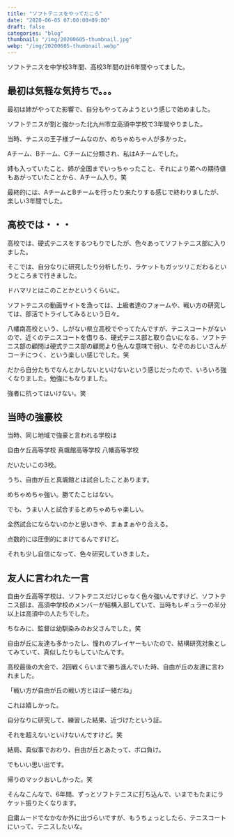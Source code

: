 ```yaml
---
title: "ソフトテニスをやってたころ"
date: "2020-06-05 07:00:00+09:00"
draft: false
categories: "blog"
thumbnail: "/img/20200605-thumbnail.jpg"
webp: "/img/20200605-thumbnail.webp"
---
```


ソフトテニスを中学校3年間、高校3年間の計6年間やってました。

## 最初は気軽な気持ちで。。。

最初は姉がやってた影響で、自分もやってみようという感じで始めました。

ソフトテニスが割と強かった北九州市立高須中学校で3年間やりました。

当時、テニスの王子様ブームなのか、めちゃめちゃ人が多かった。

Aチーム、Bチーム、Cチームに分類され、私はAチームでした。

姉も入っていたこと、姉が全国までいっちゃったこと、それにより弟への期待値もあがっていたことから、Aチーム入り。笑

最終的には、AチームとBチームを行ったり来たりする感じで終わりましたが、楽しい3年間でした。

## 高校では・・・

高校では、硬式テニスをするつもりでしたが、色々あってソフトテニス部に入りました。

そこでは、自分なりに研究したり分析したり、ラケットもガッツリこだわるというところまで行きました。

ドハマリとはこのことかというくらいに。

ソフトテニスの動画サイトを漁っては、上級者達のフォームや、戦い方の研究しては、部活でトライしてみるという日々。

八幡南高校という、しがない県立高校でやってたんですが、テニスコートがないので、近くのテニスコートを借りる、硬式テニス部と取り合いになる、ソフトテニス部の顧問は硬式テニス部の顧問より色んな意味で弱い、なぞのおじいさんがコーチにつく、という楽しい感じでした。笑

だから自分たちでなんとかしないといけないという感じだったので、いろいろ強くなりました。勉強にもなりました。

強者に抗ってはいけない。笑

## 当時の強豪校

当時、同じ地域で強豪と言われる学校は

自由ケ丘高等学校
真颯館高等学校
八幡高等学校

だいたいこの3校。

うち、自由が丘と真颯館とは試合したことあります。

めちゃめちゃ強い。勝てたことはない。

でも、うまい人と試合するとめちゃめちゃ楽しい。

全然試合にならないのかと思いきや、まぁまぁやり合える。

点数的には圧倒的にまけてるんですけど。

それも少し自信になって、色々研究していきました。

## 友人に言われた一言

自由ケ丘高等学校は、ソフトテニスだけじゃなく色々強いんですけど、ソフトテニス部は、高須中学校のメンバーが結構入部していて、当時もレギュラーの半分以上は高須中の人たちでした。

ちなみに、監督は幼馴染みのお父さんでした。笑

自由が丘に友達も多かったし、憧れのプレイヤーもいたので、結構研究対象としてみていて、真似したりもしていたんです。

高校最後の大会で、2回戦くらいまで勝ち進んでいた時、自由が丘の友達に言われました。

「戦い方が自由が丘の戦い方とほぼ一緒だね」

これは嬉しかった。

自分なりに研究して、練習した結果、近づけたという証。

それを超えないといけないんですけど。笑

結局、真似事でおわり、自由が丘とあたって、ボロ負け。

でもいい思い出です。

帰りのマックおいしかった。笑

そんなこんなで、6年間、ずっとソフトテニスに打ち込んで、いまでもたまにラケット振りたくなります。

自粛ムードでなかなか外に出づらいですが、もうちょっとしたら、テニスコートにいって、テニスしたいな。